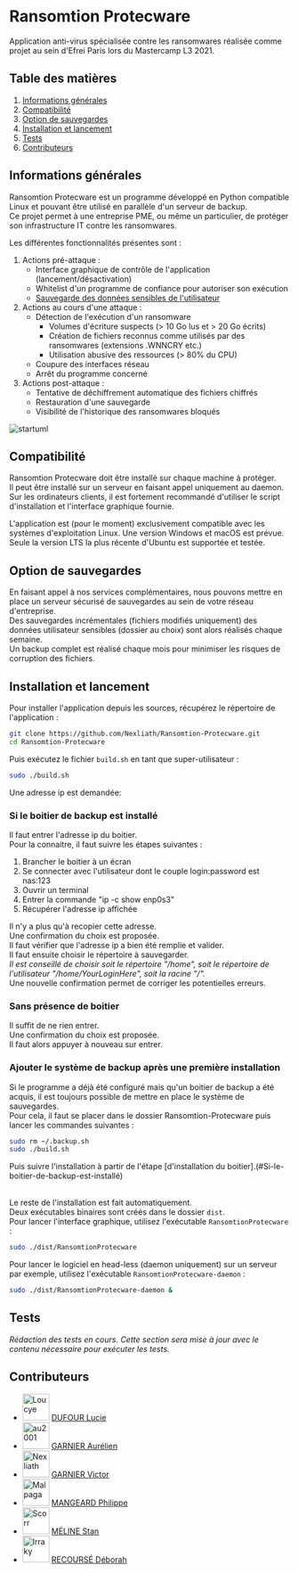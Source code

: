# Ransomtion Protecware
Application anti-virus spécialisée contre les ransomwares réalisée comme projet au sein d'Efrei Paris lors du Mastercamp L3 2021.

## Table des matières
1. [Informations générales](#informations-générales)
2. [Compatibilité](#compatibilité)
3. [Option de sauvegardes](#option-de-sauvegardes)
4. [Installation et lancement](#installation-et-lancement)
5. [Tests](#tests)
6. [Contributeurs](#contributeurs)

## Informations générales
Ransomtion Protecware est un programme développé en Python compatible Linux et pouvant être utilisé en parallèle d'un serveur de backup.\
Ce projet permet à une entreprise PME, ou même un particulier, de protéger son infrastructure IT contre les ransomwares.

Les différentes fonctionnalités présentes sont :
1. Actions pré-attaque :
    * Interface graphique de contrôle de l'application (lancement/désactivation)
    * Whitelist d'un programme de confiance pour autoriser son exécution
    * [Sauvegarde des données sensibles de l'utilisateur](#option-de-sauvegardes)
2. Actions au cours d'une attaque :
    * Détection de l'exécution d'un ransomware
        - Volumes d'écriture suspects (> 10 Go lus et > 20 Go écrits)
        - Création de fichiers reconnus comme utilisés par des ransomwares (extensions .WNNCRY etc.)
        - Utilisation abusive des ressources (> 80% du CPU)
    * Coupure des interfaces réseau
    * Arrêt du programme concerné
3. Actions post-attaque :
    * Tentative de déchiffrement automatique des fichiers chiffrés
    * Restauration d'une sauvegarde
    * Visibilité de l'historique des ransomwares bloqués

![startuml](http://www.plantuml.com/plantuml/png/TP91pjCm48NtFiLJsV17-YEnpOzGcmfM825G3-3QGsewiOizLYeXxiAMS_HYs7-hgfNIxNiltvjnPfb4HyaZgxHt_g2Z7f4J6Pq8lrMlpNw88Nkx3XmYLkmCzPn9zI5QYcVrYxFU3JjvDTGgnZ2TZU-Qn-2L-gCKqm-11CGQX7MHZBZgQICbcSMnIreeHxovjhomyzJTuCzAkmriNuIEqlLS9bIgqhGVcB3ufdqAOsNZQmn2PjAH5cKNeBjfwV3yZBUVm-3yqworkGWLP0dRqfCFDNhv26rTgVtmA8aEpXlEbcRngvyX2qv_mHhJpWaLM-xmzQKgVpvwnx_-iStw7NGgZq2ilQ48BZ3ZYB7by2kV_YcKTWKqpSUZa4zrvaDmNbBJ57csgkWBXOTpl6zjc7oBsjs1AjQcsPq_4TbwKI21TfQUwcKiIpoF_1y0)

## Compatibilité
Ransomtion Protecware doit être installé sur chaque machine à protéger.\
Il peut être installé sur un serveur en faisant appel uniquement au daemon.\
Sur les ordinateurs clients, il est fortement recommandé d'utiliser le script d'installation et l'interface graphique fournie.

L'application est (pour le moment) exclusivement compatible avec les systèmes d'exploitation Linux. Une version Windows et macOS est prévue.\
Seule la version LTS la plus récente d'Ubuntu est supportée et testée.

## Option de sauvegardes
En faisant appel à nos services complémentaires, nous pouvons mettre en place un serveur sécurisé de sauvegardes au sein de votre réseau d'entreprise.\
Des sauvegardes incrémentales (fichiers modifiés uniquement) des données utilisateur sensibles (dossier au choix) sont alors réalisés chaque semaine.\
Un backup complet est réalisé chaque mois pour minimiser les risques de corruption des fichiers.

## Installation et lancement
Pour installer l'application depuis les sources, récupérez le répertoire de l'application :
```bash
git clone https://github.com/Nexliath/Ransomtion-Protecware.git 
cd Ransomtion-Protecware
```

Puis exécutez le fichier `build.sh` en tant que super-utilisateur :
```bash
sudo ./build.sh
```

Une adresse ip est demandée:
### Si le boitier de backup est installé
ll faut entrer l'adresse ip du boitier.  
Pour la connaitre, il faut suivre les étapes suivantes :
1. Brancher le boitier à un écran
2. Se connecter avec l'utilisateur dont le couple login:password est nas:123
3. Ouvrir un terminal
4. Entrer la commande "ip -c show enp0s3"
5. Récupérer l'adresse ip affichée  

Il n'y a plus qu'à recopier cette adresse.  
Une confirmation du choix est proposée.  
Il faut vérifier que l'adresse ip a bien été remplie et valider.  
Il faut ensuite choisir le répertoire à sauvegarder.  
*Il est conseillé de choisir soit le répertoire "/home", soit le répertoire de l'utilisateur "/home/YourLoginHere", soit la racine "/".*  
Une nouvelle confirmation permet de corriger les potentielles erreurs.  
### Sans présence de boitier
Il suffit de ne rien entrer.  
Une confirmation du choix est proposée.  
Il faut alors appuyer à nouveau sur entrer.
### Ajouter le système de backup après une première installation
Si le programme a déjà été configuré mais qu'un boitier de backup a été acquis, il est toujours possible de mettre en place le système de sauvegardes.  
Pour cela, il faut se placer dans le dossier Ransomtion-Protecware puis lancer les commandes suivantes :
``` bash
sudo rm ~/.backup.sh
sudo ./build.sh
```
Puis suivre l'installation à partir de l'étape [d'installation du boitier].(#Si-le-boitier-de-backup-est-installé)  
 <br>

Le reste de l'installation est fait automatiquement.  
Deux exécutables binaires sont créés dans le dossier `dist`.\
Pour lancer l'interface graphique, utilisez l'exécutable `RansomtionProtecware` :
```bash
sudo ./dist/RansomtionProtecware
```
Pour lancer le logiciel en head-less (daemon uniquement) sur un serveur par exemple, utilisez l'exécutable `RansomtionProtecware-daemon` :
```bash
sudo ./dist/RansomtionProtecware-daemon &
```

## Tests

*Rédaction des tests en cours. Cette section sera mise à jour avec le contenu nécessaire pour exécuter les tests.*

## Contributeurs

* <img src="https://avatars.githubusercontent.com/u/66913204?s=64&v=4" width="48" alt="Loucye" /> [DUFOUR    Lucie](https://github.com/Loucye)
* <img src="https://avatars.githubusercontent.com/u/6292584?s=64&v=4" width="48" alt="au2001" /> [GARNIER   Aurélien](https://github.com/au2001)
* <img src="https://avatars.githubusercontent.com/u/49352273?s=64&v=4" width="48" alt="Nexliath" /> [GARNIER   Victor](https://github.com/Nexliath)
* <img src="https://avatars.githubusercontent.com/u/56166579?s=64&v=4" width="48" alt="Malpaga" /> [MANGEARD  Philippe](https://github.com/Malpaga)
* <img src="https://avatars.githubusercontent.com/u/58551445?s=64&v=4" width="48" alt="Scorr" /> [MÉLINE    Stan](https://github.com/Sccor)
* <img src="https://avatars.githubusercontent.com/u/21981282?s=64&v=4" width="48" alt="Irraky" /> [RECOURSÉ  Déborah](https://github.com/Irraky)
